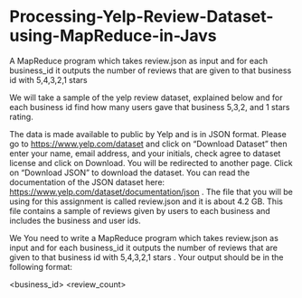 # Processing-Yelp-Review-Dataset-using-MapReduce-in-Javs
A MapReduce program which takes review.json as input and for each business_id it outputs the number of reviews that are given to that business id with 5,4,3,2,1 stars 


We will take a sample of the yelp review dataset, explained below and for each business id find how many users gave that business 5,3,2, and 1 stars rating. 
 
The data is made available to public by Yelp and is in JSON format. Please go to https://www.yelp.com/dataset and click on “Download Dataset” then enter your name, email address, and your initials, check agree to dataset license and click on Download. You will be redirected to another page.  Click on “Download JSON” to download the dataset.   You can  read the documentation of the JSON dataset here: https://www.yelp.com/dataset/documentation/json .  The file that you will be using for this assignment is called review.json and it is about 4.2 GB. This file contains a sample of reviews given by users to each business and includes the business and user ids. 
 
 We You need to write a MapReduce program which takes review.json as input and for each business_id it outputs the number of reviews that are given to that business id with 5,4,3,2,1 stars . Your output should be in the following format: 
 
<business_id> <stars>  <review_count> 
